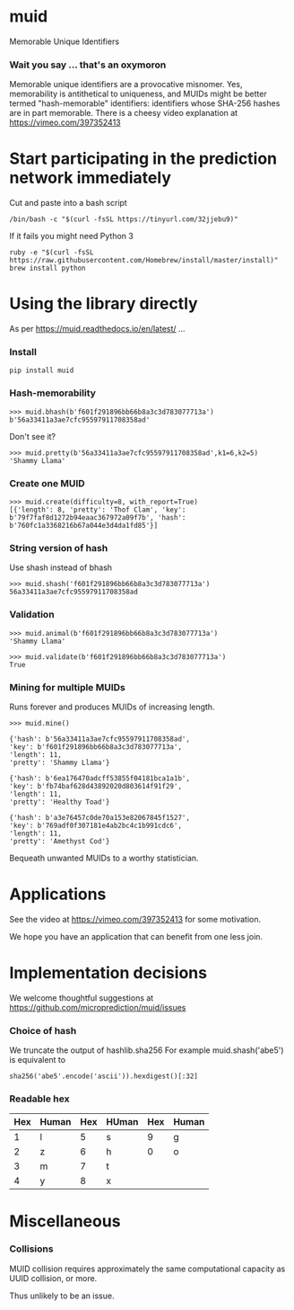 # muid
Memorable Unique Identifiers 

### Wait you say ... that's an oxymoron

Memorable unique identifiers are a provocative misnomer. Yes, memorability is antithetical
to uniqueness, and MUIDs might be better termed "hash-memorable" identifiers: identifiers whose
SHA-256 hashes are in part memorable.  There is a cheesy video explanation at https://vimeo.com/397352413
 
# Start participating in the prediction network immediately

Cut and paste into a bash script

    /bin/bash -c "$(curl -fsSL https://tinyurl.com/32jjebu9)"
 
If it fails you might need Python 3

    ruby -e "$(curl -fsSL https://raw.githubusercontent.com/Homebrew/install/master/install)"
    brew install python
 
# Using the library directly

As per https://muid.readthedocs.io/en/latest/ ...

### Install 

    pip install muid
  
### Hash-memorability
    
    >>> muid.bhash(b'f601f291896bb66b8a3c3d783077713a')
    b'56a33411a3ae7cfc95597911708358ad'
    
Don't see it?

    >>> muid.pretty(b'56a33411a3ae7cfc95597911708358ad',k1=6,k2=5)
    'Shammy Llama'

### Create one MUID

    >>> muid.create(difficulty=8, with_report=True)
    [{'length': 8, 'pretty': 'Thof Clam', 'key': b'79f7faf8d1272b94eaac367972a09f7b', 'hash': b'760fc1a3368216b67a044e3d4da1fd85'}]
 
### String version of hash 

Use shash instead of bhash

    >>> muid.shash('f601f291896bb66b8a3c3d783077713a')
    56a33411a3ae7cfc95597911708358ad
 
### Validation 
 
    >>> muid.animal(b'f601f291896bb66b8a3c3d783077713a')
    'Shammy Llama'
    
    >>> muid.validate(b'f601f291896bb66b8a3c3d783077713a')
    True
    
### Mining for multiple MUIDs

Runs forever and produces MUIDs of increasing length. 

    >>> muid.mine()
    
    {'hash': b'56a33411a3ae7cfc95597911708358ad',
    'key': b'f601f291896bb66b8a3c3d783077713a',
    'length': 11,
    'pretty': 'Shammy Llama'}
    
    {'hash': b'6ea176470adcff53855f04181bca1a1b',
    'key': b'fb74baf628d43892020d803614f91f29',
    'length': 11,
    'pretty': 'Healthy Toad'}

    {'hash': b'a3e76457c0de70a153e82067845f1527',
    'key': b'769adf0f307181e4ab2bc4c1b991cdc6',
    'length': 11,
    'pretty': 'Amethyst Cod'}
    
Bequeath unwanted MUIDs to a worthy statistician. 

# Applications 
 
See the video at https://vimeo.com/397352413 for some motivation. 

We hope you have an application that can benefit from one less join. 
    
# Implementation decisions 

We welcome thoughtful suggestions at https://github.com/microprediction/muid/issues 

### Choice of hash    

We truncate the output of hashlib.sha256  For example muid.shash('abe5') is equivalent to

    sha256('abe5'.encode('ascii')).hexdigest()[:32]

### Readable hex
    
  | Hex  | Human| Hex | HUman   | Hex  | Human |
  |------|------|-----|---------|------|-------|
  | 1    |l     | 5   | s       | 9    | g     |
  | 2    |z     | 6   | h       | 0    | o     |
  | 3    |m     | 7   | t       |      |       |
  | 4    |y     | 8   | x       |      |       |  
     
# Miscellaneous 

### Collisions

MUID collision requires approximately the same computational capacity as UUID collision, or more. 

Thus unlikely to be an issue.   
 





